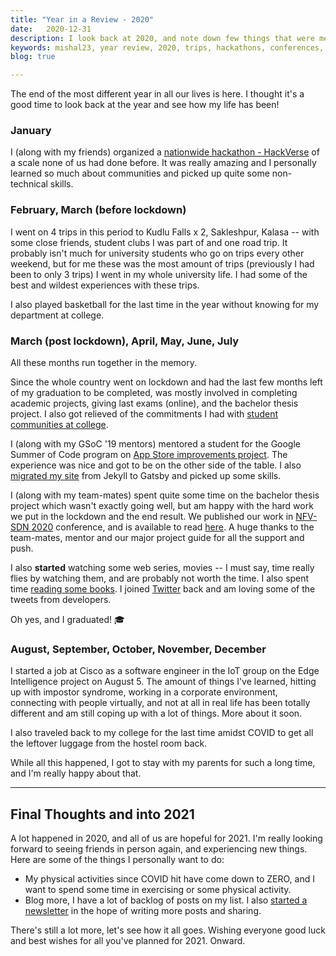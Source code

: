 ```yaml
---
title: "Year in a Review - 2020"
date:   2020-12-31
description: I look back at 2020, and note down few things that were memorable.
keywords: mishal23, year review, 2020, trips, hackathons, conferences, software engineer, cisco
blog: true

---
```


The end of the most different year in all our lives is here. I thought it's a good time to look back at the year and see how my life has been!

### January

I (along with my friends) organized a [nationwide hackathon - HackVerse](https://hackverse.nitk.ac.in) of a scale none of us had done before. It was really amazing and I personally learned so much about communities and picked up quite some non-technical skills. 

### February, March (before lockdown)

I went on 4 trips in this period to Kudlu Falls x 2, Sakleshpur, Kalasa -- with some close friends, student clubs I was part of and one road trip. It probably isn't much for university students who go on trips every other weekend, but for me these was the most amount of trips (previously I had been to only 3 trips) I went in my whole university life. I had some of the best and wildest experiences with these trips.

I also played basketball for the last time in the year without knowing for my department at college.

### March (post lockdown), April, May, June, July

All these months run together in the memory.

Since the whole country went on lockdown and had the last few months left of my graduation to be completed, was mostly involved in completing academic projects, giving last exams (online), and the bachelor thesis project. I also got relieved of the commitments I had with [student communities at college](/college-life).

I (along with my GSoC '19 mentors) mentored a student for the Google Summer of Code program on [App Store improvements project](https://summerofcode.withgoogle.com/archive/2020/projects/4852224477364224/). The experience was nice and got to be on the other side of the table. I also [migrated my site](/migration-to-gatsby) from Jekyll to Gatsby and picked up some skills.

I (along with my team-mates) spent quite some time on the bachelor thesis project which wasn't exactly going well, but am happy with the hard work we put in the lockdown and the end result. We published our work in [NFV-SDN 2020](https://nfvsdn2020.ieee-nfvsdn.org/) conference, and is available to read [here](https://ieeexplore.ieee.org/document/9289896). A huge thanks to the team-mates, mentor and our major project guide for all the support and push.

I also **started** watching some web series, movies -- I must say, time really flies by watching them, and are probably not worth the time. I also spent time [reading some books](/my-reading-list). I joined [Twitter](https://twitter.com/1998Mishal) back and am loving some of the tweets from developers.

Oh yes, and I graduated! 🎓

### August, September, October, November, December

I started a job at Cisco as a software engineer in the IoT group on the Edge Intelligence project on August 5. The amount of things I've learned, hitting up with impostor syndrome, working in a corporate environment, connecting with people virtually, and not at all in real life has been totally different and am still coping up with a lot of things. More about it soon.

I also traveled back to my college for the last time amidst COVID to get all the leftover luggage from the hostel room back. 

While all this happened, I got to stay with my parents for such a long time, and I'm really happy about that.

---

## Final Thoughts and into 2021

A lot happened in 2020, and all of us are hopeful for 2021. I'm really looking forward to seeing friends in person again, and experiencing new things. Here are some of the things I personally want to do:

- My physical activities since COVID hit have come down to ZERO, and I want to spend some time in exercising or some physical activity.
- Blog more, I have a lot of backlog of posts on my list. I also [started a newsletter](/newsletter) in the hope of writing more posts and sharing.

There's still a lot more, let's see how it all goes. Wishing everyone good luck and best wishes for all you've planned for 2021. Onward.
